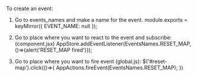 To create an event:
1. Go to events_names and make a name for the event.
module.exports = keyMirror({
    EVENT_NAME: null
});

2. Go to place where you want to react to the event and subscribe: (component.jsx)
AppStore.addEventListener(EventsNames.RESET_MAP, ()=>{alert('RESET_MAP fired')});

3. Go to place where you want to fire event (global.js):
$('#reset-map').click(()=>{
    AppActions.fireEvent(EventsNames.RESET_MAP);
})
